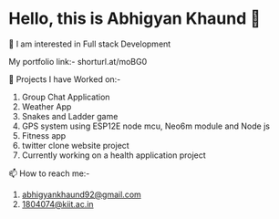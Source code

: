 # Hello, this is Abhigyan Khaund 👋

👀 I am interested in Full stack Development

My portfolio link:- shorturl.at/moBG0

🌱 Projects I have Worked on:-

1) Group Chat Application
2) Weather App
3) Snakes and Ladder game
4) GPS system using ESP12E node mcu, Neo6m module and Node js
5) Fitness app
6) twitter clone website project
7) Currently working on a health application project

📫 How to reach me:-

1) abhigyankhaund92@gmail.com
2) 1804074@kiit.ac.in

